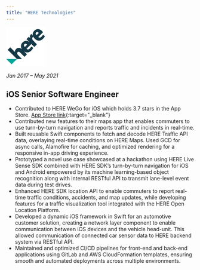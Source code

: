 ```yaml
---
title: "HERE Technologies"
---
```


<img src="/assets/logos/here.png" alt="logo" />

_Jan 2017 – May 2021_

## iOS Senior Software Engineer

- Contributed to HERE WeGo for iOS which holds 3.7 stars in the App Store. [App Store link][download]{:target="\_blank"}
- Contributed new features to their maps app that enables commuters to use turn-by-turn navigation and reports traffic and incidents in real-time.
- Built reusable Swift components to fetch and decode HERE Traffic API data, overlaying real-time conditions on HERE Maps.
  Used GCD for async calls, Alamofire for caching, and optimized rendering for a responsive in-app driving experience.
- Prototyped a novel use case showcased at a hackathon using HERE Live Sense SDK combined with HERE SDK’s turn-by-turn
  navigation for iOS and Android empowered by its machine learning-based object recognition along with internal RESTful API to transmit lane-level event data during test drives.
- Enhanced HERE SDK location API to enable commuters to report real-time traffic conditions, accidents, and map updates, while developing features for a traffic visualization tool integrated with the HERE Open Location Platform.
- Developed a dynamic iOS framework in Swift for an automotive customer solution, creating a network layer component to enable communication between iOS devices and the vehicle head-unit. This allowed communication of connected car sensor data to HERE backend system via RESTful API.
- Maintained and optimized CI/CD pipelines for front-end and back-end applications using GitLab and AWS CloudFormation templates, ensuring smooth and automated deployments across multiple environments.

[download]: https://apps.apple.com/us/app/here-wego-maps-navigation/id955837609
